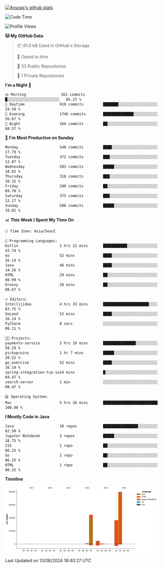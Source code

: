 [![Anurag's github stats](https://github-readme-stats.vercel.app/api?username=hajubal)](https://github.com/anuraghazra/github-readme-stats)

<!--START_SECTION:waka-->
![Code Time](http://img.shields.io/badge/Code%20Time-23%20hrs%2049%20mins-blue)

![Profile Views](http://img.shields.io/badge/Profile%20Views-0-blue)

**🐱 My GitHub Data** 

> 📦 81.0 kB Used in GitHub's Storage 
 > 
> 💼 Opted to Hire
 > 
> 📜 33 Public Repositories 
 > 
> 🔑 1 Private Repositories 
 > 
**I'm a Night 🦉** 

```text
🌞 Morning                161 commits         █░░░░░░░░░░░░░░░░░░░░░░░░   05.23 % 
🌆 Daytime                910 commits         ███████░░░░░░░░░░░░░░░░░░   29.54 % 
🌃 Evening                1746 commits        ██████████████░░░░░░░░░░░   56.67 % 
🌙 Night                  264 commits         ██░░░░░░░░░░░░░░░░░░░░░░░   08.57 % 
```
📅 **I'm Most Productive on Sunday** 

```text
Monday                   548 commits         ████░░░░░░░░░░░░░░░░░░░░░   17.79 % 
Tuesday                  372 commits         ███░░░░░░░░░░░░░░░░░░░░░░   12.07 % 
Wednesday                583 commits         █████░░░░░░░░░░░░░░░░░░░░   18.92 % 
Thursday                 318 commits         ███░░░░░░░░░░░░░░░░░░░░░░   10.32 % 
Friday                   299 commits         ██░░░░░░░░░░░░░░░░░░░░░░░   09.70 % 
Saturday                 375 commits         ███░░░░░░░░░░░░░░░░░░░░░░   12.17 % 
Sunday                   586 commits         █████░░░░░░░░░░░░░░░░░░░░   19.02 % 
```


📊 **This Week I Spent My Time On** 

```text
🕑︎ Time Zone: Asia/Seoul

💬 Programming Languages: 
Kotlin                   2 hrs 22 mins       ███████████░░░░░░░░░░░░░░   43.74 % 
Go                       52 mins             ████░░░░░░░░░░░░░░░░░░░░░   16.14 % 
Java                     46 mins             ████░░░░░░░░░░░░░░░░░░░░░   14.26 % 
HTML                     29 mins             ██░░░░░░░░░░░░░░░░░░░░░░░   08.99 % 
Groovy                   28 mins             ██░░░░░░░░░░░░░░░░░░░░░░░   08.67 % 

🔥 Editors: 
Intellijidea             4 hrs 33 mins       █████████████████████░░░░   83.75 % 
GoLand                   52 mins             ████░░░░░░░░░░░░░░░░░░░░░   16.14 % 
PyCharm                  0 secs              ░░░░░░░░░░░░░░░░░░░░░░░░░   00.11 % 

🐱‍💻 Projects: 
payments-service         3 hrs 10 mins       ███████████████░░░░░░░░░░   58.29 % 
pickupcoins              1 hr 7 mins         █████░░░░░░░░░░░░░░░░░░░░   20.52 % 
go_exercise              52 mins             ████░░░░░░░░░░░░░░░░░░░░░   16.14 % 
spring-integration-tcp-sa14 mins             █░░░░░░░░░░░░░░░░░░░░░░░░   04.47 % 
search-server            1 min               ░░░░░░░░░░░░░░░░░░░░░░░░░   00.47 % 

💻 Operating System: 
Mac                      5 hrs 26 mins       █████████████████████████   100.00 % 
```

**I Mostly Code in Java** 

```text
Java                     10 repos            ████████████████░░░░░░░░░   62.50 % 
Jupyter Notebook         3 repos             █████░░░░░░░░░░░░░░░░░░░░   18.75 % 
CSS                      1 repo              ██░░░░░░░░░░░░░░░░░░░░░░░   06.25 % 
Go                       1 repo              ██░░░░░░░░░░░░░░░░░░░░░░░   06.25 % 
HTML                     1 repo              ██░░░░░░░░░░░░░░░░░░░░░░░   06.25 % 
```



**Timeline**

![Lines of Code chart](https://raw.githubusercontent.com/hajubal/hajubal/main/assets/bar_graph.png)


 Last Updated on 13/06/2024 18:40:27 UTC
<!--END_SECTION:waka-->